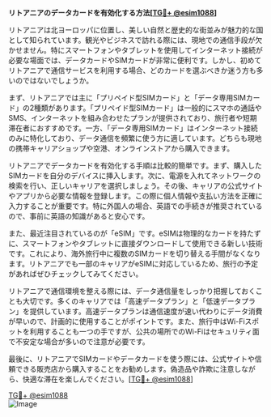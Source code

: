 **リトアニアのデータカードを有効化する方法[[TG💪+ @esim1088](https://t.me/s/esim1088)]**

リトアニアは北ヨーロッパに位置し、美しい自然と歴史的な街並みが魅力的な国として知られています。観光やビジネスで訪れる際には、現地での通信手段が欠かせません。特にスマートフォンやタブレットを使用してインターネット接続が必要な場面では、データカードやSIMカードが非常に便利です。しかし、初めてリトアニアで通信サービスを利用する場合、どのカードを選ぶべきか迷う方も多いのではないでしょうか。

まず、リトアニアでは主に「プリペイド型SIMカード」と「データ専用SIMカード」の2種類があります。「プリペイド型SIMカード」は一般的にスマホの通話やSMS、インターネットを組み合わせたプランが提供されており、旅行者や短期滞在者におすすめです。一方、「データ専用SIMカード」はインターネット接続のみに特化しており、データ通信を頻繁に使う方に適しています。どちらも現地の携帯キャリアショップや空港、オンラインストアから購入できます。

リトアニアでデータカードを有効化する手順は比較的簡単です。まず、購入したSIMカードを自分のデバイスに挿入します。次に、電源を入れてネットワークの検索を行い、正しいキャリアを選択しましょう。その後、キャリアの公式サイトやアプリから必要な情報を登録します。この際に個人情報や支払い方法を正確に入力することが重要です。特に外国人の場合、英語での手続きが推奨されているので、事前に英語の知識があると安心です。

また、最近注目されているのが「eSIM」です。eSIMは物理的なカードを持たずに、スマートフォンやタブレットに直接ダウンロードして使用できる新しい技術です。これにより、海外旅行中に複数のSIMカードを切り替える手間がなくなります。リトアニアでも一部のキャリアがeSIMに対応しているため、旅行の予定があればぜひチェックしてみてください。

リトアニアで通信環境を整える際には、データ通信量をしっかり把握しておくことも大切です。多くのキャリアでは「高速データプラン」と「低速データプラン」を提供しています。高速データプランは通信速度が速い代わりにデータ消費が早いので、計画的に使用することがポイントです。また、旅行中はWi-Fiスポットを利用することも一つの手ですが、公共の場所でのWi-Fiはセキュリティ面で不安定な場合が多いので注意が必要です。

最後に、リトアニアでSIMカードやデータカードを使う際には、公式サイトや信頼できる販売店から購入することをお勧めします。偽造品や詐欺に注意しながら、快適な滞在を楽しんでください。[[TG💪+ @esim1088](https://t.me/s/esim1088)]

[TG💪+ @esim1088](https://t.me/s/esim1088)  
![Image](https://i.postimg.cc/Y0z9fWf4/image.png)